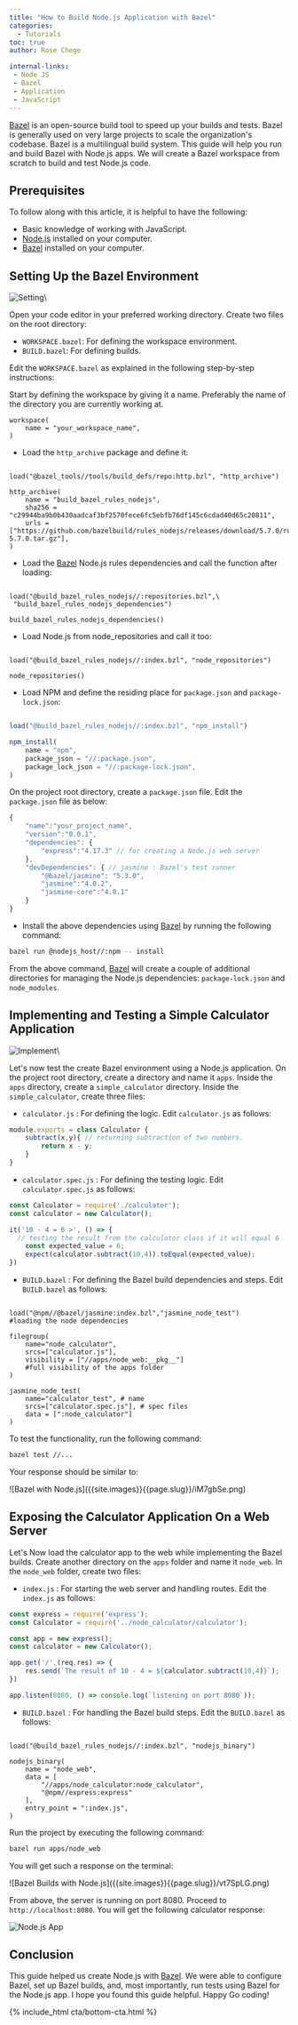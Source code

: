 ```yaml
---
title: "How to Build Node.js Application with Bazel"
categories:
  - Tutorials
toc: true
author: Rose Chege

internal-links:
 - Node JS
 - Bazel
 - Application
 - JavaScript
---
```


[Bazel](https://earthly.dev/blog/bazel-build/) is an open-source build tool to speed up your builds and tests. Bazel is generally used on very large projects to scale the organization's codebase. Bazel is a multilingual build system. This guide will help you run and build Bazel with Node.js apps. We will create a Bazel workspace from scratch to build and test Node.js code.

## Prerequisites

To follow along with this article, it is helpful to have the following:

- Basic knowledge of working with JavaScript.
- [Node.js](https://nodejs.org/en/) installed on your computer.
- [Bazel](https://bazel.build/install) installed on your computer.

## Setting Up the Bazel Environment

![Setting]({{site.images}}{{page.slug}}/setting.jpg)\

Open your code editor in your preferred working directory. Create two files on the root directory:

- `WORKSPACE.bazel`: For defining the workspace environment.
- `BUILD.bazel`: For defining builds.

Edit the `WORKSPACE.bazel` as explained in the following step-by-step instructions:

Start by defining the workspace by giving it a name. Preferably the name of the directory you are currently working at.

~~~{ caption="WORKSPACE.bazel"}
workspace(
    name = "your_workspace_name",
)
~~~

- Load the `http_archive` package and define it:

~~~{ caption="WORKSPACE.bazel"}

load("@bazel_tools//tools/build_defs/repo:http.bzl", "http_archive")

http_archive(
    name = "build_bazel_rules_nodejs",
    sha256 = "c29944ba9b0b430aadcaf3bf2570fece6fc5ebfb76df145c6cdad40d65c20811",
    urls = ["https://github.com/bazelbuild/rules_nodejs/releases/download/5.7.0/rules_nodejs-5.7.0.tar.gz"],
)
~~~

- Load the [Bazel](/blog/monorepo-with-bazel) Node.js rules dependencies and call the function after loading:

~~~{ caption="WORKSPACE.bazel"}

load("@build_bazel_rules_nodejs//:repositories.bzl",\
 "build_bazel_rules_nodejs_dependencies")

build_bazel_rules_nodejs_dependencies()
~~~

- Load Node.js from node_repositories and call it too:

~~~{ caption="WORKSPACE.bazel"}

load("@build_bazel_rules_nodejs//:index.bzl", "node_repositories")

node_repositories()
~~~

- Load NPM and define the residing place for `package.json` and `package-lock.json`:

~~~{.js caption="package.json"}

load("@build_bazel_rules_nodejs//:index.bzl", "npm_install")

npm_install(
    name = "npm",
    package_json = "//:package.json",
    package_lock_json = "//:package-lock.json",
)
~~~

On the project root directory, create a `package.json` file. Edit the `package.json` file as below:

~~~{.js caption="package.json"}
{
    "name":"your_project_name",
    "version":"0.0.1",
    "dependencies": {
        "express":"4.17.3" // for creating a Node.js web server
    },
    "devDependencies": { // jasmine : Bazel's test runner
        "@bazel/jasmine": "5.3.0", 
        "jasmine":"4.0.2",
        "jasmine-core":"4.0.1"
    }
}
~~~

- Install the above dependencies using [Bazel](/blog/monorepo-with-bazel) by running the following command:

~~~{.bash caption=">_"}
bazel run @nodejs_host//:npm -- install
~~~

From the above command, [Bazel](/blog/monorepo-with-bazel) will create a couple of additional directories for managing the Node.js dependencies: `package-lock.json` and `node_modules`.

## Implementing and Testing a Simple Calculator Application

![Implement]({{site.images}}{{page.slug}}/implement.jpg)\

Let's now test the create Bazel environment using a Node.js application. On the project root directory, create a directory and name it `apps`. Inside the `apps` directory, create a `simple_calculator` directory. Inside the `simple_calculator`, create three files:

- `calculator.js` : For defining the logic. Edit `calculator.js` as follows:

~~~{.js caption="calculator.js"}
module.exports = class Calculator {
    subtract(x,y){ // returning subtraction of two numbers.
        return x - y;
    }
}
~~~

- `calculator.spec.js` : For defining the testing logic. Edit `calculator.spec.js` as follows:

~~~{.js caption="calculator.spec.js"}
const Calculator = require('./calculator');
const calculator = new Calculator();

it('10 - 4 = 6 >', () => { 
  // testing the result from the calculator class if it will equal 6
    const expected_value = 6;
    expect(calculator.subtract(10,4)).toEqual(expected_value);
})
~~~

- `BUILD.bazel` : For defining the Bazel build dependencies and steps. Edit `BUILD.bazel` as follows:

~~~{ caption="BUILD.bazel"}

load("@npm//@bazel/jasmine:index.bzl","jasmine_node_test") 
#loading the node dependencies

filegroup(
    name="node_calculator",
    srcs=["calculator.js"],
    visibility = ["//apps/node_web:__pkg__"] 
    #full visibility of the apps folder
)

jasmine_node_test(
    name="calculator_test", # name
    srcs=["calculator.spec.js"], # spec files
    data = [":node_calculator"]
)
~~~

To test the functionality, run the following command:

~~~{.bash caption=">_"}
bazel test //...
~~~

Your response should be similar to:

<div class="wide">
![Bazel with Node.js]({{site.images}}{{page.slug}}/iM7gbSe.png)
</div>

## Exposing the Calculator Application On a Web Server

Let's Now load the calculator app to the web while implementing the Bazel builds. Create another directory on the `apps` folder and name it `node_web`. In the `node_web` folder, create two files:

- `index.js` : For starting the web server and handling routes. Edit the `index.js` as follows:

~~~{.js caption="index.js"}
const express = require('express');
const Calculator = require('../node_calculator/calculator');

const app = new express();
const calculator = new Calculator();

app.get('/',(req,res) => {
    res.send(`The result of 10 - 4 = ${calculator.subtract(10,4)}`);
})

app.listen(8080, () => console.log(`listening on port 8080`));
~~~

- `BUILD.bazel` : For handling the Bazel build steps. Edit the `BUILD.bazel` as follows:

~~~{ caption="BUILD.bazel"}

load("@build_bazel_rules_nodejs//:index.bzl", "nodejs_binary")

nodejs_binary(
    name = "node_web",
    data = [
        "//apps/node_calculator:node_calculator",
        "@npm//express:express"
    ],
    entry_point = ":index.js",
)
~~~

Run the project by executing the following command:

~~~{.bash caption=">_"}
bazel run apps/node_web
~~~

You will get such a response on the terminal:

<div class="wide">
![Bazel Builds with Node.js]({{site.images}}{{page.slug}}/vt7SpLG.png)
</div>

From above, the server is running on port 8080. Proceed to `http://localhost:8080`. You will get the following calculator response:

![Node.js App]({{site.images}}{{page.slug}}/LIUvC3c.png)

## Conclusion

This guide helped us create Node.js with [Bazel](/blog/monorepo-with-bazel). We were able to configure Bazel, set up Bazel builds, and, most importantly, run tests using Bazel for the Node.js app. I hope you found this guide helpful. Happy Go coding!

{% include_html cta/bottom-cta.html %}
